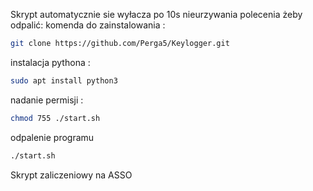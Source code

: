 Skrypt automatycznie sie wyłacza po 10s nieurzywania 
polecenia żeby odpalić:
komenda do zainstalowania :
```bash
git clone https://github.com/Perga5/Keylogger.git
```
instalacja pythona :
```bash
sudo apt install python3
```
nadanie permisji :
```bash
chmod 755 ./start.sh
```
odpalenie programu
```bash
./start.sh
```
Skrypt zaliczeniowy na ASSO

